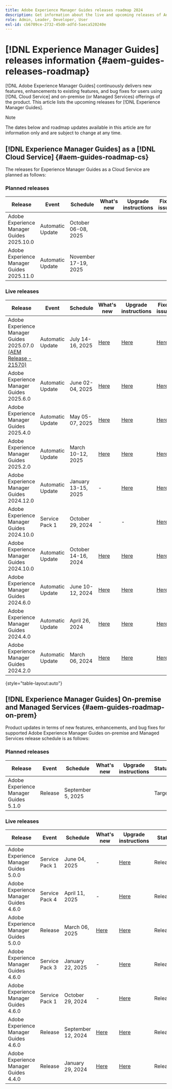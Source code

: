 ```yaml
---
title: Adobe Experience Manager Guides releases roadmap 2024
description: Get information about the live and upcoming releases of Adobe Experience Manager Guides on-prem and Adobe Experience Manager Guides as a Cloud Service
role: Admin, Leader, Developer, User
exl-id: cb6709ce-2732-45d0-adfd-5aeca520240e
---
```

# [!DNL Experience Manager Guides] releases information {#aem-guides-releases-roadmap}

[!DNL Adobe Experience Manager Guides] continuously delivers new features, enhancements to existing features, and bug fixes for users using [!DNL Cloud Service] and on-premise (or Managed Services) offerings of the product. This article lists the upcoming releases for [!DNL Experience Manager Guides].

>[!NOTE]
>
>The dates below and roadmap updates available in this article are for information only and are subject to change at any time.

## [!DNL Experience Manager Guides] as a [!DNL Cloud Service] {#aem-guides-roadmap-cs}

The releases for Experience Manager Guides as a Cloud Service are planned as follows:

### Planned releases


| Release |Event |Schedule |What's new | Upgrade instructions | Fixed issues |Status|
|---|---|---|---|---|---|---|
|Adobe Experience Manager Guides 2025.10.0|Automatic Update|October 06-08, 2025||||Target|
|Adobe Experience Manager Guides 2025.11.0|Automatic Update|November 17-19, 2025||||Target|

### Live releases

| Release |Event |Schedule |What's new | Upgrade instructions | Fixed issues |Status|
|---|---|---|---|---|---|---|
|Adobe Experience Manager Guides 2025.07.0 <br> [(AEM Release - 21570)](https://experienceleague.adobe.com/en/docs/experience-manager-cloud-service/content/release-notes/maintenance/2025/2025-7-0?lang=en#21570)|Automatic Update|July 14-16, 2025|[Here](whats-new-2025-07-0.md)|[Here](upgrade-instructions-2025-07-0.md)|[Here](fixed-issues-2025-07-0.md)|Updated|
|Adobe Experience Manager Guides 2025.6.0|Automatic Update|June 02-04, 2025|[Here](whats-new-2025-06-0.md)|[Here](upgrade-instructions-2025-06-0.md)|[Here](fixed-issues-2025-06-0.md)|Updated|
|Adobe Experience Manager Guides 2025.4.0|Automatic Update|May 05-07, 2025|[Here](whats-new-2025-04-0.md)|[Here](upgrade-instructions-2025-04-0.md)|[Here](fixed-issues-2025-04-0.md)|Updated|
|Adobe Experience Manager Guides 2025.2.0|Automatic Update|March 10-12, 2025|[Here](whats-new-2025-02-0.md)|[Here](upgrade-instructions-2025-02-0.md)|[Here](fixed-issues-2025-02-0.md)|Updated|
|Adobe Experience Manager Guides 2024.12.0|Automatic Update|January 13-15, 2025|-|[Here](upgrade-instructions-2024-12-0.md)|[Here](fixed-issues-2024-12-0.md)|Updated|
|Adobe Experience Manager Guides 2024.10.0|Service Pack 1|October 29, 2024| -| -|[Here](fixed-issues-2024-10-0-sp1.md)|Updated|
|Adobe Experience Manager Guides 2024.10.0|Automatic Update|October 14-16, 2024|[Here](whats-new-2024-10-0.md)|[Here](upgrade-instructions-2024-10-0.md)|[Here](fixed-issues-2024-10-0.md)|Updated|
|Adobe Experience Manager Guides 2024.6.0|Automatic Update|June 10-12, 2024|[Here](whats-new-2024-06-0.md)|[Here](upgrade-instructions-2024-06-0.md)|[Here](fixed-issues-2024-06-0.md)|Updated|
|Adobe Experience Manager Guides 2024.4.0|Automatic Update|April 26, 2024|[Here](whats-new-2024-04-0.md)|[Here](upgrade-instructions-2024-04-0.md)|[Here](fixed-issues-2024-04-0.md)|Updated|
|Adobe Experience Manager Guides 2024.2.0|Automatic Update|March 06, 2024|[Here](whats-new-2024-2-0.md)|[Here](upgrade-instructions-2024-2-0.md)|[Here](fixed-issues-2024-2-0.md)|Updated|

{style="table-layout:auto"}



## [!DNL Experience Manager Guides] On-premise and Managed Services {#aem-guides-roadmap-on-prem}

Product updates in terms of new features, enhancements, and bug fixes for supported Adobe Experience Manager Guides on-premise and Managed Services release schedule is as follows:

### Planned releases

| Release |Event |Schedule |What's new | Upgrade instructions | Status|
|---|---|---|---|---|---|
|Adobe Experience Manager Guides 5.1.0|Release|September 5, 2025|||Target|

### Live releases

| Release |Event |Schedule |What's new | Upgrade instructions | Status|
|---|---|---|---|---|---|
|Adobe Experience Manager Guides 5.0.0|Service Pack 1|June 04, 2025|-|[Here](upgrade-instructions-5-0-0-sp1.md)|Released|
|Adobe Experience Manager Guides 4.6.0|Service Pack 4|April 11, 2025|-|[Here](upgrade-instructions-4-6-0-sp4.md)|Released|
|Adobe Experience Manager Guides 5.0.0|Release|March 06, 2025|[Here](whats-new-5-0-0.md)|[Here](upgrade-instructions-5-0-0.md)|Released|
|Adobe Experience Manager Guides 4.6.0|Service Pack 3|January 22, 2025|-|[Here](upgrade-instructions-4-6-0-sp2.md)|Released|
|Adobe Experience Manager Guides 4.6.0|Service Pack 1|October 29, 2024|-|[Here](upgrade-instructions-4-6-0-sp1.md)|Released|
|Adobe Experience Manager Guides 4.6.0|Release|September 12, 2024|[Here](whats-new-4-6.md)|[Here](upgrade-instructions-4-6-0.md)|Released|
|Adobe Experience Manager Guides 4.4.0|Release|January 29, 2024|[Here](whats-new-4-4.md)|[Here](upgrade-instructions-4-4.md)|Released|



